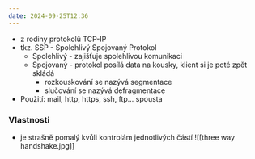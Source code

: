 ```yaml
---
date: 2024-09-25T12:36
---
```

- z rodiny protokolů TCP-IP
- tkz. SSP - Spolehlivý Spojovaný Protokol
	- Spolehlivý - zajišťuje spolehlivou komunikaci
	- Spojovaný - protokol posílá data na kousky, klient si je poté zpět skládá
		- rozkouskování se nazývá segmentace
		- slučování se nazývá defragmentace
- Použití: mail, http, https, ssh, ftp... spousta
### Vlastnosti
- je strašně pomalý kvůli kontrolám jednotlivých částí
![[three way handshake.jpg]]